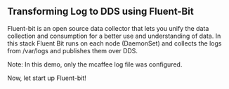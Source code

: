 ## Transforming Log to DDS using Fluent-Bit

Fluent-bit is an open source data collector that lets you unify the data collection and consumption for a better use and understanding of data. In this stack Fluent Bit runs on each node (DaemonSet) and collects the logs from /var/logs and publishes them over DDS.

Note: In this demo, only the mcaffee log file was configured.

Now, let start up Fluent-bit!